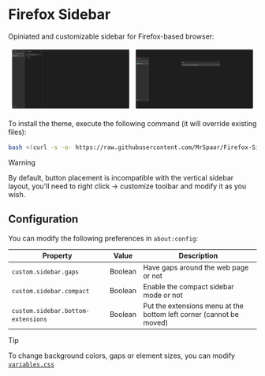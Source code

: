 # Firefox Sidebar

Opiniated and customizable sidebar for Firefox-based browser:

<p align="center">
    <img src="./images/always-visible.png" width="49%" /> <img src="./images/compact.png" width="49%" />
</p>

To install the theme, execute the following command (it will override existing files):
```bash
bash <(curl -s -o- https://raw.githubusercontent.com/MrSpaar/Firefox-Sidebar/refs/heads/main/install.sh)
```

> [!WARNING]
> By default, button placement is incompatible with the vertical sidebar layout, you'll need to
> right click -> customize toolbar and modify it as you wish.

## Configuration

You can modify the following preferences in `about:config`:

| Property                           | Value   | Description                                                         |
|----------------------------------- | ------- |-------------------------------------------------------------------- |
| `custom.sidebar.gaps`              | Boolean | Have gaps around the web page or not                                |
| `custom.sidebar.compact`           | Boolean | Enable the compact sidebar mode or not                              |
| `custom.sidebar.bottom-extensions` | Boolean | Put the extensions menu at the bottom left corner (cannot be moved) |

> [!TIP]
> To change background colors, gaps or element sizes, you can modify [`variables.css`](./src/chrome/variables.css)
